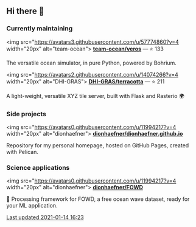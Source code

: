 ## Hi there :wave:


### Currently maintaining


<img src="https://avatars3.githubusercontent.com/u/57774860?v=4 width="20px" alt="team-ocean">
**[team-ocean/veros](https://github.com/team-ocean/veros)**
— :star: 133

The versatile ocean simulator, in pure Python, powered by Bohrium.


<img src="https://avatars2.githubusercontent.com/u/14074266?v=4 width="20px" alt="DHI-GRAS">
**[DHI-GRAS/terracotta](https://github.com/DHI-GRAS/terracotta)**
— :star: 211

A light-weight, versatile XYZ tile server, built with Flask and Rasterio :earth_africa:



### Side projects


<img src="https://avatars0.githubusercontent.com/u/11994217?v=4 width="20px" alt="dionhaefner">
**[dionhaefner/dionhaefner.github.io](https://github.com/dionhaefner/dionhaefner.github.io)**


Repository for my personal homepage, hosted on GitHub Pages, created with Pelican.



### Science applications


<img src="https://avatars0.githubusercontent.com/u/11994217?v=4 width="20px" alt="dionhaefner">
**[dionhaefner/FOWD](https://github.com/dionhaefner/FOWD)**


:ocean: Processing framework for FOWD, a free ocean wave dataset, ready for your ML application.




[Last updated 2021-01-14 16:23](https://github.com/dionhaefner/dionhaefner)